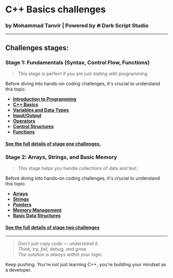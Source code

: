 # C++ Basics challenges
### by Mohammad Tanvir | Powered by 🔥 Dark Script Studio

---

## Challenges stages: 

### Stage 1: Fundamentals (Syntax, Control Flow, Functions)
> This stage is perfect if you are just stating with programming

Before diving into hands-on coding challenges, it's crucial to understand this topic.

- [**Introduction to Programming**](../docs/README.md)
- [**C++ Basics**](../docs/basic.md)
- [**Variables and Data Types**](../docs/variables-and-data-types.md)
- [**Input/Output**](../docs/input-output.md)
- [**Operators**](../docs/operators.md)
- [**Control Structures**](../docs/control-structures.md)
- [**Functions**](../docs/function.md)

#### [See the full details of stage one challenges.](./stage-01/README.md)

### Stage 2: Arrays, Strings, and Basic Memory 
> This stage helps you handle collections of data and text.

Before diving into hands-on coding challenges, it's crucial to understand this topic.

- [**Arrays**](../docs/arrays.md)
- [**Strings**](../docs/strings.md)
- [**Pointers**](../docs/pointers.md)
- [**Memory Management**](../docs/memory-management.md)
- [**Basic Data Structures**](../docs/basic-data-structure.md)

#### [See the full details of stage two challenges](./stage-02/README.md)

---

> *Don’t just copy code — understand it.  
Think, try, fail, debug, and grow.  
The solution is always within your logic.*

Keep pushing. You're not just learning C++, you're building your mindset as a developer.